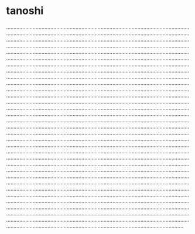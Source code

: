 # tanoshi

........................................................................................................................................................................................................................................................................................................................................................................................................................................................................................................................................................................................................................................................................................................................................................................................................................................................................................................................................................................................................................................................................................................................................................................................................................................................................................................................................................................................................................................................................................................................................................................................................................................................................................................................................................................................................................................................................................................................................................................................................................................................................................................................................................................................................................................................................................................................................................................................................................................................................................................................................................................................................................................................................................................................................................................................................................................................................................................................................................................................................................................................................................................................................................................................................................................................................................................................................................................................................................................................................................................................................................................................................................................................................................................................................................................................................................................................................................................................................................................................................................................................................................................................................................................................................................................................